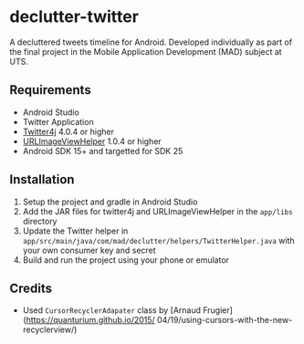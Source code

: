 # declutter-twitter
A decluttered tweets timeline for Android. Developed individually as part of the final project in the Mobile Application Development (MAD) subject at UTS.

## Requirements
- Android Studio
- Twitter Application
- [Twitter4j](http://twitter4j.org/en/) 4.0.4 or higher
- [URLImageViewHelper](https://github.com/koush/UrlImageViewHelper) 1.0.4 or higher
- Android SDK 15+ and targetted for SDK 25

## Installation

1. Setup the project and gradle in Android Studio
2. Add the JAR files for twitter4j and URLImageViewHelper in the `app/libs` directory
3. Update the Twitter helper in `app/src/main/java/com/mad/declutter/helpers/TwitterHelper.java` with your own consumer key and secret
4. Build and run the project using your phone or emulator

## Credits
- Used `CursorRecyclerAdapater` class by [Arnaud Frugier](https://quanturium.github.io/2015/
04/19/using-cursors-with-the-new-recyclerview/)
